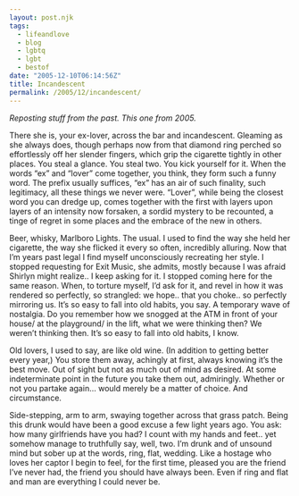 ```yaml
---
layout: post.njk
tags:
  - lifeandlove
  - blog
  - lgbtq
  - lgbt
  - bestof
date: "2005-12-10T06:14:56Z"
title: Incandescent
permalink: /2005/12/incandescent/
---
```


_Reposting stuff from the past. This one from 2005._

There she is, your ex-lover, across the bar and incandescent. Gleaming as she always does, though perhaps now from that diamond ring perched so effortlessly off her slender fingers, which grip the cigarette tightly in other places. You steal a glance. You steal two. You kick yourself for it. When the words “ex” and “lover” come together, you think, they form such a funny word. The prefix usually suffices, “ex” has an air of such finality, such legitimacy, all these things we never were. “Lover”, while being the closest word you can dredge up, comes together with the first with layers upon layers of an intensity now forsaken, a sordid mystery to be recounted, a tinge of regret in some places and the embrace of the new in others.

Beer, whisky, Marlboro Lights. The usual. I used to find the way she held her cigarette, the way she flicked it every so often, incredibly alluring. Now that I’m years past legal I find myself unconsciously recreating her style. I stopped requesting for Exit Music, she admits, mostly because I was afraid Shirlyn might realize.. I keep asking for it. I stopped coming here for the same reason. When, to torture myself, I’d ask for it, and revel in how it was rendered so perfectly, so strangled: we hope.. that you choke.. so perfectly mirroring us. It’s so easy to fall into old habits, you say. A temporary wave of nostalgia. Do you remember how we snogged at the ATM in front of your house/ at the playground/ in the lift, what we were thinking then? We weren’t thinking then. It’s so easy to fall into old habits, I know.

Old lovers, I used to say, are like old wine. (In addition to getting better every year,) You store them away, achingly at first, always knowing it’s the best move. Out of sight but not as much out of mind as desired. At some indeterminate point in the future you take them out, admiringly. Whether or not you partake again… would merely be a matter of choice. And circumstance.

Side-stepping, arm to arm, swaying together across that grass patch. Being this drunk would have been a good excuse a few light years ago. You ask: how many girlfriends have you had? I count with my hands and feet.. yet somehow manage to truthfully say, well, two. I’m drunk and of unsound mind but sober up at the words, ring, flat, wedding. Like a hostage who loves her captor I begin to feel, for the first time, pleased you are the friend I’ve never had, the friend you should have always been. Even if ring and flat and man are everything I could never be.
